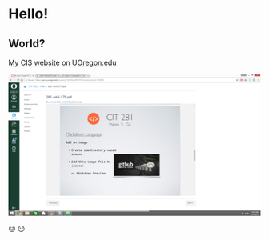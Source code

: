# Hello!
## World?
[My CIS website on UOregon.edu](http://pages.uoregon.edu/ldavis4/111/)

![github social image](images/Github-image.png)

:stuck_out_tongue_winking_eye: :smirk:
